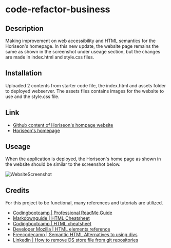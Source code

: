 # code-refactor-business

## Description
Making improvement on web accessibility and HTML semantics for the Horiseon's homepage. In this new update, the website page remains the same as shown in the screenshot under useage section, but the changes are made in index.html and style.css files. 

## Installation
Uploaded 2 contents from starter code file, the index.html and assets folder to deployed webserver. The assets files contains images for the website to use and the style.css file.

## Link
* [Github content of Horiseon's hompage website](https://github.com/JeanSuw/code-refactor-business)
* [Horiseon's homepage](https://jeansuw.github.io/code-refactor-business/)


## Useage
When the application is deployed, the Horiseon's home page as shown in the website should be similar to the screenshot below.


![WebsiteScreenshot](./assets/images/Horiseon-Social-Solution-Services-Inc-Homepage.png)

## Credits
For this project to be functional, many references and tutorials are utilized.

* [Codingbootcamp | Professional ReadMe Guide](https://coding-boot-camp.github.io/full-stack/github/professional-readme-guide)
* [Markdownguide | HTML Cheatsheet](https://www.markdownguide.org/cheat-sheet/)
* [Codingbootcamp | HTML cheatsheet](https://coding-boot-camp.github.io/full-stack/html/html-cheatsheet)
* [Developer Mozilla | HTML elements reference](https://developer.mozilla.org/en-US/docs/Web/HTML/Element)
* [Freecodecamp | Semantic HTML Alternatives to using divs](https://www.freecodecamp.org/news/semantic-html-alternatives-to-using-divs/)
* [Linkedin | How to remove DS store file from git repositories](https://www.linkedin.com/pulse/how-remove-dsstore-files-from-git-repositories-chandan-thakur)

